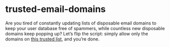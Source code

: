 # trusted-email-domains
Are you tired of constantly updating lists of disposable email domains to keep your user database free of spammers, while countless new disposable domains keep popping up? Let’s flip the script: simply allow only the domains on [this trusted list](https://github.com/quitnowapp/trusted-email-domains/blob/main/domains), and you’re done.
